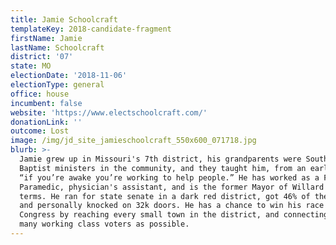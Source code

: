 ```yaml
---
title: Jamie Schoolcraft
templateKey: 2018-candidate-fragment
firstName: Jamie
lastName: Schoolcraft
district: '07'
state: MO
electionDate: '2018-11-06'
electionType: general
office: house
incumbent: false
website: 'https://www.electschoolcraft.com/'
donationLink: ''
outcome: Lost
image: /img/jd_site_jamieschoolcraft_550x600_071718.jpg
blurb: >-
  Jamie grew up in Missouri's 7th district, his grandparents were Southern
  Baptist ministers in the community, and they taught him, from an early age,
  “if you’re awake you’re working to help people.” He has worked as a Fireman
  Paramedic, physician's assistant, and is the former Mayor of Willard for 2
  terms. He ran for state senate in a dark red district, got 46% of the vote,
  and personally knocked on 32k doors. He has a chance to win his race for
  Congress by reaching every small town in the district, and connecting with as
  many working class voters as possible.
---
```


